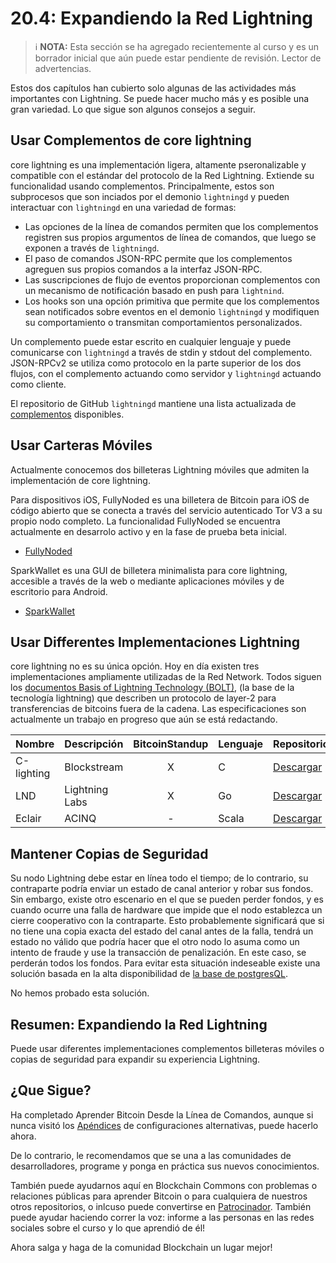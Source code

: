 # 20.4: Expandiendo la Red Lightning

> :information_source: **NOTA:** Esta sección se ha agregado recientemente al curso y es un borrador inicial que aún puede estar pendiente de revisión. Lector de advertencias.

Estos dos capítulos han cubierto solo algunas de las actividades más importantes con Lightning. Se puede hacer mucho más y es posible una gran variedad. Lo que sigue son algunos consejos a seguir.

## Usar Complementos de core lightning

core lightning es una implementación ligera, altamente pseronalizable y compatible con el estándar del protocolo de la Red Lightning. Extiende su funcionalidad usando complementos. Principalmente, estos son subprocesos que son inciados por el demonio `lightningd` y pueden interactuar con `lightningd` en una variedad de formas:

* Las opciones de la línea de comandos permiten que los complementos registren sus propios argumentos de línea de comandos, que luego se exponen a través de `lightningd`.
* El paso de comandos JSON-RPC permite que los complementos agreguen sus propios comandos a la interfaz JSON-RPC.
* Las suscripciones de flujo de eventos proporcionan complementos con un mecanismo de notificación basado en push para `lightnind`.
* Los hooks son una opción primitiva que permite que los complementos sean notificados sobre eventos en el demonio `lightningd` y modifiquen su comportamiento o transmitan comportamientos personalizados.

Un complemento puede estar escrito en cualquier lenguaje y puede comunicarse con `lightningd` a través de stdin y stdout del complemento. JSON-RPCv2 se utiliza como protocolo en la parte superior de los dos flujos, con el complemento actuando como servidor y `lightningd` actuando como cliente. 

El repositorio de GitHub `lightningd` mantiene una lista actualizada de [complementos](https://github.com/lightningd/plugins) disponibles.

## Usar Carteras Móviles

Actualmente conocemos dos billeteras Lightning móviles que admiten la implementación de core lightning.

Para dispositivos iOS, FullyNoded es una billetera de Bitcoin para iOS de código abierto que se conecta a través del servicio autenticado Tor V3 a su propio nodo completo. La funcionalidad FullyNoded se encuentra actualmente en desarrolo activo y en la fase de prueba beta inicial.

*  [FullyNoded](https://github.com/Fonta1n3/FullyNoded/blob/master/Docs/Lightning.md)

SparkWallet es una GUI de billetera minimalista para core lightning, accesible a través de la web o mediante aplicaciones móviles y de escritorio para Android.

*  [SparkWallet](https://github.com/shesek/spark-wallet)

## Usar Differentes Implementaciones Lightning

core lightning no es su única opción. Hoy en día existen tres implementaciones ampliamente utilizadas de la Red Network. Todos siguen los [documentos Basis of Lightning Technology (BOLT)](https://github.com/lightningnetwork/lightning-rfc), (la base de la tecnología lightning) que describen un protocolo de layer-2 para transferencias de bitcoins fuera de la cadena. Las especificaciones son actualmente un trabajo en progreso que aún se está redactando.

| Nombre  | Descripción | BitcoinStandup | Lenguaje | Repositorio |
| ------------- | ------------- | :---: | ------------- | ------------- |
| C-lighting  | Blockstream  | X | C | [Descargar](https://github.com/ElementsProject/lightning) |
| LND  | Lightning Labs  | X | Go | [Descargar](https://github.com/lightningnetwork/lnd) |
| Eclair  | ACINQ  | - | Scala | [Descargar](https://github.com/ACINQ/eclair) |

## Mantener Copias de Seguridad

Su nodo Lightning debe estar en línea todo el tiempo; de lo contrario, su contraparte podría enviar un estado de canal anterior y robar sus fondos. Sin embargo, existe otro escenario en el que se pueden perder fondos, y es cuando ocurre una falla de hardware que impide que el nodo establezca un cierre cooperativo con la contraparte. Esto probablemente significará que si no tiene una copia exacta del estado del canal antes de la falla, tendrá un estado no válido que podría hacer que el otro nodo lo asuma como un intento de fraude y use la transacción de penalización. En este caso, se perderán todos los fondos. Para evitar esta situación indeseable existe una solución basada en la alta disponibilidad de [la base de postgresQL](https://github.com/gabridome/docs/blob/master/c-lightning_with_postgresql_reliability.md).

No hemos probado esta solución.

## Resumen: Expandiendo la Red Lightning

Puede usar diferentes implementaciones complementos billeteras móviles o copias de seguridad para expandir su experiencia Lightning. 

## ¿Que Sigue?

Ha completado Aprender Bitcoin Desde la Línea de Comandos, aunque si nunca visitó los [Apéndices](A0_Apendices.md) de configuraciones alternativas, puede hacerlo ahora.

De lo contrario, le recomendamos que se una a las comunidades de desarrolladores, programe y ponga en práctica sus nuevos conocimientos.

También puede ayudarnos aquí en Blockchain Commons con problemas o relaciones públicas para aprender Bitcoin o para cualquiera de nuestros otros repositorios, o inlcuso puede convertirse en [Patrocinador](https://github.com/sponsors/BlockchainCommons). También puede ayudar haciendo correr la voz: informe a las personas en las redes sociales sobre el curso y lo que aprendió de él!

Ahora salga y haga de la comunidad Blockchain un lugar mejor!

